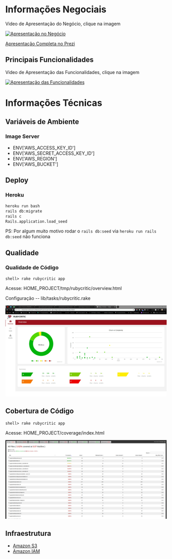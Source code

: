# Informações Negociais

Video de Apresentação do Negócio, clique na imagem

[![Apresentação no Negócio](http://img.youtube.com/vi/oTl51RvgUnI/0.jpg)](http://www.youtube.com/watch?v=oTl51RvgUnI)

[Apresentação Completa no Prezi](https://prezi.com/p/_rif-zlt6law/?present=1)

## Principais Funcionalidades

Video de Apresentação das Funcionalidades, clique na imagem

[![Apresentação das Funcionalidades](http://img.youtube.com/vi/ro1X4nfyRUM/0.jpg)](http://www.youtube.com/watch?v=ro1X4nfyRUM)

# Informações Técnicas

## Variáveis de Ambiente

### Image Server
- ENV['AWS_ACCESS_KEY_ID']
- ENV['AWS_SECRET_ACCESS_KEY_ID']
- ENV['AWS_REGION']
- ENV['AWS_BUCKET']

## Deploy

### Heroku

```
heroku run bash
rails db:migrate 
rails c
Rails.application.load_seed
```
PS: Por algum muito motivo rodar o `rails db:seed` via `heroku run rails db:seed` não funciona

## Qualidade

### Qualidade de Código
```
shell> rake rubycritic app
```
Acesse: HOME_PROJECT/tmp/rubycritic/overview.html

Configuração -- lib/tasks/rubycritic.rake

![Qualidade](public/images/qualidade.png)

## Cobertura de Código
```
shell> rake rubycritic app
```
Acesse: HOME_PROJECT/coverage/index.html

![Cobertura](public/images/cobertura.png)

## Infraestrutura

- [Amazon S3](https://s3.console.aws.amazon.com/s3/buckets/active-storage-portal-agro/?region=us-east-2&tab=overview)
- [Amazon IAM](https://console.aws.amazon.com/iam/home?region=us-east-2#/users)